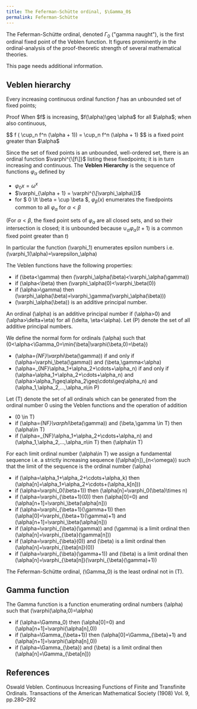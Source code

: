 ```yaml
---
title: The Feferman-Schütte ordinal, $\Gamma_0$
permalink: Feferman-Schütte
---
```












  
The Feferman-Schütte ordinal, denoted $\Gamma_0$ ("gamma naught"), is
the first ordinal fixed point of the Veblen function. It figures
prominently in the ordinal-analysis of the proof-theoretic strength of
several mathematical theories.

This page needs additional information.

## Veblen hierarchy

Every increasing continuous ordinal function $f$ has an unbounded set of
fixed points;

<th>Proof</th>
<td>When $f$ is increasing, $f(\alpha)\geq \alpha$ for all $\alpha$; when also continuous,
<p>$$ f ( \cup_n f^n (\alpha + 1)) = \cup_n f^n (\alpha + 1) $$ is a fixed point greater than $\alpha$</p></td>

Since the set of fixed points is an unbounded, well-ordered set, there
is an ordinal function $\varphi^{\[f\]}$ listing these fixedpoints; it
is in turn increasing and continuous. The **Veblen Hierarchy** is the
sequence of functions $\varphi_\alpha$ defined by

-   $\varphi_0 x = \omega^x$
-   $\varphi_{\alpha + 1} = \varphi^{\[\varphi_\alpha\]}$
-   for $ 0 \lt \beta = \cup \beta $, $\varphi_\beta(x)$
    enumerates the fixedpoints common to all $\varphi_\alpha$ for
    $\alpha \lt \beta$

(For $\alpha \lt \beta$, the fixed point sets of $\varphi_\alpha$
are all closed sets, and so their intersection is closed; it is
unbounded because $\cup_\alpha \varphi_\alpha(t+1)$ is a common
fixed point greater than $t$)

In particular the function \(\varphi_1\) enumerates epsilon numbers
i.e. \(\varphi_1(\alpha)=\varepsilon_\alpha\)

The Veblen functions have the following properties:

-   if \(\beta<\gamma\) then
    \(\varphi_\alpha(\beta)<\varphi_\alpha(\gamma)\)
-   if \(\alpha<\beta\) then
    \(\varphi_\alpha(0)<\varphi_\beta(0)\)
-   if \(\alpha>\gamma\) then
    \(\varphi_\alpha(\beta)=\varphi_\gamma(\varphi_\alpha(\beta))\)
-   \(\varphi_\alpha(\beta)\) is an additive principal number.

An ordinal \(\alpha\) is an additive principal number if
\(\alpha>0\) and \(\alpha>\delta+\eta\) for all
\(\delta, \eta<\alpha\). Let \(P\) denote the set of all
additive principal numbers.

We define the normal form for ordinals \(\alpha\) such that
\(0<\alpha<\Gamma_0=\min\{\beta\|\varphi(\beta,0)=\beta\}\)

-   \(\alpha=_{NF}\varphi_\beta(\gamma)\) if and only if
    \(\alpha=\varphi_\beta(\gamma)\) and
    \(\beta,\gamma<\alpha\)
-   \(\alpha=_{NF}\alpha_1+\alpha_2+\cdots+\alpha_n\) if and
    only if \(\alpha=\alpha_1+\alpha_2+\cdots+\alpha_n\) and
    \(\alpha>\alpha_1\geq\alpha_2\geq\cdots\geq\alpha_n\)
    and \(\alpha_1,\alpha_2,...,\alpha_n\in P\)

Let \(T\) denote the set of all ordinals which can be generated from
the ordinal number 0 using the Veblen functions and the operation of
addition

-   \(0 \in T\)
-   if \(\alpha=_{NF}\varphi_\beta(\gamma)\) and
    \(\beta,\gamma \in T\) then \(\alpha\in T\)
-   if \(\alpha=_{NF}\alpha_1+\alpha_2+\cdots+\alpha_n\) and
    \(\alpha_1,\alpha_2,...,\alpha_n\in T\) then \(\alpha\in
    T\)

For each limit ordinal number \(\alpha\in T\) we assign a
fundamental sequence i.e. a strictly increasing sequence
\((\alpha\[n\])_{n<\omega}\) such that the limit of the sequence
is the ordinal number \(\alpha\)

-   if \(\alpha=\alpha_1+\alpha_2+\cdots+\alpha_k\) then
    \(\alpha\[n\]=\alpha_1+\alpha_2+\cdots+(\alpha_k\[n\])\)
-   if \(\alpha=\varphi_0(\beta+1)\) then
    \(\alpha\[n\]=\varphi_0(\beta)\times n\)
-   if \(\alpha=\varphi_{\beta+1}(0)\) then \(\alpha\[0\]=0\)
    and \(\alpha\[n+1\]=\varphi_\beta(\alpha\[n\])\)
-   if \(\alpha=\varphi_{\beta+1}(\gamma+1)\) then
    \(\alpha\[0\]=\varphi_{\beta+1}(\gamma)+1\) and
    \(\alpha\[n+1\]=\varphi_\beta(\alpha\[n\])\)
-   if \(\alpha=\varphi_{\beta}(\gamma)\) and \(\gamma\) is a
    limit ordinal then
    \(\alpha\[n\]=\varphi_{\beta}(\gamma\[n\])\)
-   if \(\alpha=\varphi_{\beta}(0)\) and \(\beta\) is a limit
    ordinal then \(\alpha\[n\]=\varphi_{\beta\[n\]}(0)\)
-   if \(\alpha=\varphi_{\beta}(\gamma+1)\) and \(\beta\) is a
    limit ordinal then
    \(\alpha\[n\]=\varphi_{\beta\[n\]}(\varphi_{\beta}(\gamma)+1)\)

The Feferman-Schütte ordinal, \(\Gamma_0\) is the least ordinal not
in \(T\).

## Gamma function

The Gamma function is a function enumerating ordinal numbers
\(\alpha\) such that \(\varphi(\alpha,0)=\alpha\)

-   if \(\alpha=\Gamma_0\) then \(\alpha\[0\]=0\) and
    \(\alpha\[n+1\]=\varphi(\alpha\[n\],0)\)
-   if \(\alpha=\Gamma_{\beta+1}\) then
    \(\alpha\[0\]=\Gamma_{\beta}+1\) and
    \(\alpha\[n+1\]=\varphi(\alpha\[n\],0)\)
-   if \(\alpha=\Gamma_{\beta}\) and \(\beta\) is a limit
    ordinal then \(\alpha\[n\]=\Gamma_{\beta\[n\]}\)

## References

Oswald Veblen. Continuous Increasing Functions of Finite and Transfinite
Ordinals. Transactions of the American Mathematical Society (1908) Vol.
9, pp.280–292


